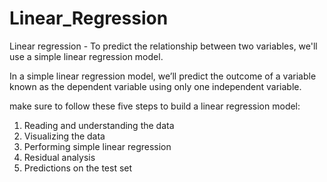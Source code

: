 # Linear_Regression

Linear regression - To predict the relationship between two variables, we'll use a simple linear regression model.

In a simple linear regression model, we’ll predict the outcome of a variable known as the dependent variable using only one independent variable.

make sure to follow these five steps to build a linear regression model:
1) Reading and understanding the data
2) Visualizing the data
3) Performing simple linear regression
4) Residual analysis
5) Predictions on the test set
